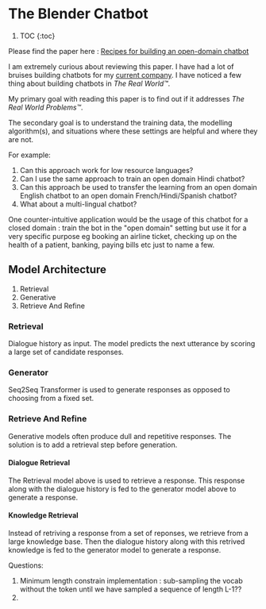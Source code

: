 # The Blender Chatbot

1. TOC
{:toc}


Please find the paper here : [Recipes for building an open-domain chatbot](https://arxiv.org/pdf/2004.13637.pdf)

I am extremely curious about reviewing this paper. I have had a lot of bruises building chatbots for my [current company](https://www.gopaysense.com/). I have noticed a few thing about building chatbots in _The Real World&trade;_. 

My primary goal with reading this paper is to find out if it addresses _The Real World Problems&trade;_. 

The secondary goal is to understand the training data, the modelling algorithm(s), and situations where these settings are helpful and where they are not.

For example: 
1. Can this approach work for low resource languages? 
1. Can I use the same approach to train an open domain Hindi chatbot? 
1. Can this approach be used to transfer the learning from an open domain English chatbot to an open domain French/Hindi/Spanish chatbot?
1. What about a multi-lingual chatbot? 


One counter-intuitive application would be the usage of this chatbot for a closed domain : train the bot in the "open domain" setting but use it for a very specific purpose eg booking an airline ticket, checking up on the health of a patient, banking, paying bills etc just to name a few.


## Model Architecture
1. Retrieval
2. Generative
3. Retrieve And Refine

### Retrieval

Dialogue history as input. The model predicts the next utterance by scoring a large set of candidate responses. 


### Generator

Seq2Seq Transformer is used to generate responses as opposed to choosing from a fixed set.

### Retrieve And Refine

Generative models often produce dull and repetitive responses. The solution is to add a retrieval step before generation.

#### Dialogue Retrieval
The Retrieval model above is used to retrieve a response. This response along with the dialogue history is fed to the generator model above to generate a response.

#### Knowledge Retrieval
Instead of retriving a response from a set of reponses, we retrieve from a large knowledge base. Then the dialogue history along with this retrived knowledge is fed to the generator model to generate a response. 




Questions:
1. Minimum length constrain implementation : sub-sampling the vocab without the <END> token until we have sampled a sequence of length L-1??
2. 
